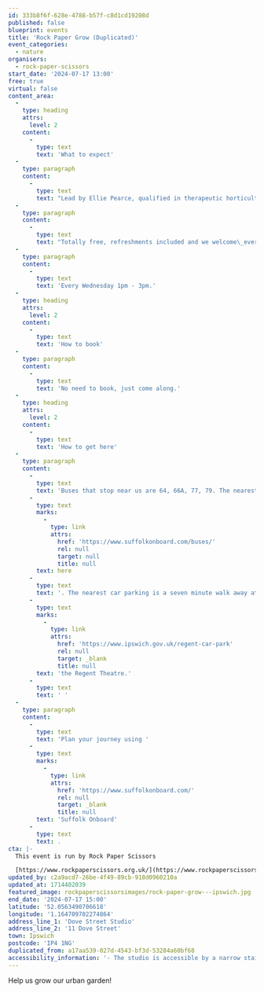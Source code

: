 ```yaml
---
id: 333b8f6f-628e-4788-b57f-c8d1cd19208d
published: false
blueprint: events
title: 'Rock Paper Grow (Duplicated)'
event_categories:
  - nature
organisers:
  - rock-paper-scissors
start_date: '2024-07-17 13:00'
free: true
virtual: false
content_area:
  -
    type: heading
    attrs:
      level: 2
    content:
      -
        type: text
        text: 'What to expect'
  -
    type: paragraph
    content:
      -
        type: text
        text: "Lead by Ellie Pearce, qualified in therapeutic horticulture, help grow\_our Urban Garden and take part in some creative activities\_at our community art studio! "
  -
    type: paragraph
    content:
      -
        type: text
        text: "Totally free, refreshments included and we welcome\_everyone, no previous gardening or art experience\_necessary."
  -
    type: paragraph
    content:
      -
        type: text
        text: 'Every Wednesday 1pm - 3pm.'
  -
    type: heading
    attrs:
      level: 2
    content:
      -
        type: text
        text: 'How to book'
  -
    type: paragraph
    content:
      -
        type: text
        text: 'No need to book, just come along.'
  -
    type: heading
    attrs:
      level: 2
    content:
      -
        type: text
        text: 'How to get here'
  -
    type: paragraph
    content:
      -
        type: text
        text: 'Buses that stop near us are 64, 66A, 77, 79. The nearest bus stop is one minute walk away, see the latest bus timetables '
      -
        type: text
        marks:
          -
            type: link
            attrs:
              href: 'https://www.suffolkonboard.com/buses/'
              rel: null
              target: null
              title: null
        text: here
      -
        type: text
        text: '. The nearest car parking is a seven minute walk away at '
      -
        type: text
        marks:
          -
            type: link
            attrs:
              href: 'https://www.ipswich.gov.uk/regent-car-park'
              rel: null
              target: _blank
              title: null
        text: 'the Regent Theatre.'
      -
        type: text
        text: ' '
  -
    type: paragraph
    content:
      -
        type: text
        text: 'Plan your journey using '
      -
        type: text
        marks:
          -
            type: link
            attrs:
              href: 'https://www.suffolkonboard.com/'
              rel: null
              target: _blank
              title: null
        text: 'Suffolk Onboard'
      -
        type: text
        text: .
cta: |-
  This event is run by Rock Paper Scissors

  [https://www.rockpaperscissors.org.uk/](https://www.rockpaperscissors.org.uk/)
updated_by: c2a9acd7-26be-4f49-89cb-918d0960210a
updated_at: 1714402039
featured_image: rockpaperscissorsimages/rock-paper-grow---ipswich.jpg
end_date: '2024-07-17 15:00'
latitude: '52.0563490706618'
longitude: '1.164709702274864'
address_line_1: 'Dove Street Studio'
address_line_2: '11 Dove Street'
town: Ipswich
postcode: 'IP4 1NG'
duplicated_from: a17aa539-027d-4543-bf3d-53284a60bf68
accessibility_information: '- The studio is accessible by a narrow staircase'
---
```

Help us grow our urban garden!